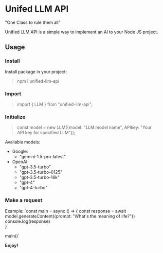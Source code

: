 # Unifed LLM API

"One Class to rule them all"

Unified LLM API is a simple way to implement an AI to your Node JS project. 

## Usage

### Install

Install package in your project:

> npm i unified-llm-api

### Import

> import { LLM } from "unified-llm-api";

### Initialize

> const model = new LLM({model: "LLM model name", APIkey: "Your API key for specified LLM"});

Avaliable models: 
 * Google: 
    - "gemini-1.5-pro-latest"
 * OpenAI:
    - "gpt-3.5-turbo"
    - "gpt-3.5-turbo-0125"
    - "gpt-3.5-turbo-16k"
    - "gpt-4"
    - "gpt-4-turbo"

### Make a request

Example: 
`const main = async () => {
 const response = await model.generateContent({prompt: "What's the meaning of life?"})
 console.log(response)<br>
 }

main()`

**Enjoy!**
